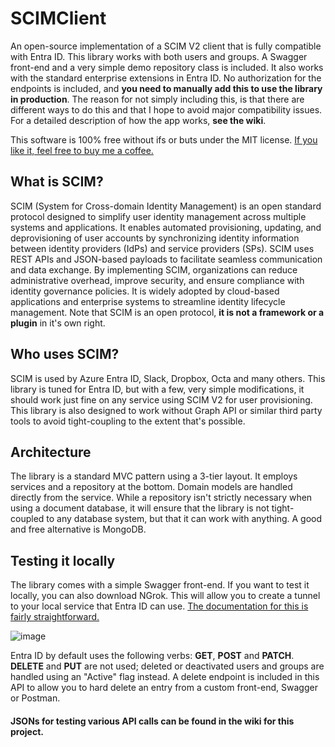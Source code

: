 # SCIMClient
An open-source implementation of a SCIM V2 client that is fully compatible with Entra ID. This library works with both users and groups. A Swagger front-end and a very simple demo repository class is included. It also works with the standard enterprise extensions in Entra ID. No authorization for the endpoints is included, and **you need to manually add this to use the library in production**. The reason for not simply including this, is that there are different ways to do this and that I hope to avoid major compatibility issues. For a detailed description of how the app works, **see the wiki**.

This software is 100% free without ifs or buts under the MIT license. [If you like it, feel free to buy me a coffee.](https://buymeacoffee.com/Tobiesen)

## What is SCIM?

SCIM (System for Cross-domain Identity Management) is an open standard protocol designed to simplify user identity management across multiple systems and applications. It enables automated provisioning, updating, and deprovisioning of user accounts by synchronizing identity information between identity providers (IdPs) and service providers (SPs). SCIM uses REST APIs and JSON-based payloads to facilitate seamless communication and data exchange. By implementing SCIM, organizations can reduce administrative overhead, improve security, and ensure compliance with identity governance policies. It is widely adopted by cloud-based applications and enterprise systems to streamline identity lifecycle management. Note that SCIM is
an open protocol, **it is not a framework or a plugin** in it's own right.

## Who uses SCIM?

SCIM is used by Azure Entra ID, Slack, Dropbox, Octa and many others. This library is tuned for Entra ID, but with a few, very simple modifications, it should work just fine on any service using SCIM V2 for user provisioning. This library is also designed to work without Graph API or similar third party tools to avoid tight-coupling to the extent that's possible.

## Architecture

The library is a standard MVC pattern using a 3-tier layout. It employs services and a repository at the bottom. Domain models are handled directly from the service. While a repository isn't strictly necessary when using a document database, it will ensure that the library is not tight-coupled to any database system, but that it can work with anything. A good and free alternative is MongoDB.

## Testing it locally

The library comes with a simple Swagger front-end. If you want to test it locally, you can also download NGrok. This will allow you to create a tunnel to your local service that Entra ID can use. [The documentation for this is fairly straightforward.](https://ngrok.com/docs/getting-started/)

![image](https://github.com/user-attachments/assets/a2f55159-df4b-4424-a1ad-7ea2541bd3a2)

Entra ID by default uses the following verbs: **GET**, **POST** and **PATCH**. **DELETE** and **PUT** are not used; deleted or deactivated users and groups are handled using an "Active" flag instead. A delete endpoint is included in this API to allow you to hard delete an entry from a custom front-end, Swagger or Postman.

#### JSONs for testing various API calls can be found in the wiki for this project.

